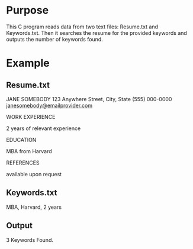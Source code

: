 # Purpose

This C program reads data from two text files: Resume.txt and Keywords.txt. Then it searches the resume for the provided keywords and outputs the number of keywords found.

# Example 
  ## Resume.txt

  JANE SOMEBODY
  123 Anywhere Street, City, State
  (555) 000-0000
  janesomebody@emailprovider.com

  WORK EXPERIENCE

  2 years of relevant experience

  EDUCATION

  MBA from Harvard

  REFERENCES

  available upon request

  ## Keywords.txt

  MBA, Harvard, 2 years

  ## Output

  3 Keywords Found.
